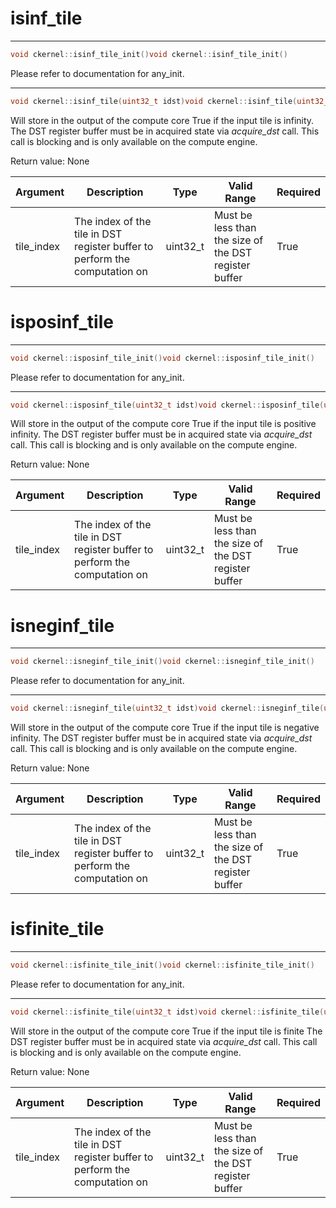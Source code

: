 # isinf_tile

---
```cpp
void ckernel::isinf_tile_init()void ckernel::isinf_tile_init()
```

Please refer to documentation for any_init. 

---
```cpp
void ckernel::isinf_tile(uint32_t idst)void ckernel::isinf_tile(uint32_t idst)
```

Will store in the output of the compute core True if the input tile is infinity. The DST register buffer must be in acquired state via *acquire_dst* call. This call is blocking and is only available on the compute engine.

Return value: None

| Argument      | Description                                                                | Type      | Valid Range                                           | Required       |
|---------------|----------------------------------------------------------------------------|-----------|-------------------------------------------------------|----------------|
| tile_index    | The index of the tile in DST register buffer to perform the computation on | uint32_t  | Must be less than the size of the DST register buffer | True           |

# isposinf_tile

---
```cpp
void ckernel::isposinf_tile_init()void ckernel::isposinf_tile_init()
```

Please refer to documentation for any_init. 

---
```cpp
void ckernel::isposinf_tile(uint32_t idst)void ckernel::isposinf_tile(uint32_t idst)
```

Will store in the output of the compute core True if the input tile is positive infinity. The DST register buffer must be in acquired state via *acquire_dst* call. This call is blocking and is only available on the compute engine.

Return value: None

| Argument      | Description                                                                | Type      | Valid Range                                           | Required       |
|---------------|----------------------------------------------------------------------------|-----------|-------------------------------------------------------|----------------|
| tile_index    | The index of the tile in DST register buffer to perform the computation on | uint32_t  | Must be less than the size of the DST register buffer | True           |

# isneginf_tile

---
```cpp
void ckernel::isneginf_tile_init()void ckernel::isneginf_tile_init()
```

Please refer to documentation for any_init. 

---
```cpp
void ckernel::isneginf_tile(uint32_t idst)void ckernel::isneginf_tile(uint32_t idst)
```

Will store in the output of the compute core True if the input tile is negative infinity. The DST register buffer must be in acquired state via *acquire_dst* call. This call is blocking and is only available on the compute engine.

Return value: None

| Argument      | Description                                                                | Type      | Valid Range                                           | Required       |
|---------------|----------------------------------------------------------------------------|-----------|-------------------------------------------------------|----------------|
| tile_index    | The index of the tile in DST register buffer to perform the computation on | uint32_t  | Must be less than the size of the DST register buffer | True           |

# isfinite_tile

---
```cpp
void ckernel::isfinite_tile_init()void ckernel::isfinite_tile_init()
```

Please refer to documentation for any_init. 

---
```cpp
void ckernel::isfinite_tile(uint32_t idst)void ckernel::isfinite_tile(uint32_t idst)
```

Will store in the output of the compute core True if the input tile is finite The DST register buffer must be in acquired state via *acquire_dst* call. This call is blocking and is only available on the compute engine.

Return value: None

| Argument      | Description                                                                | Type      | Valid Range                                           | Required       |
|---------------|----------------------------------------------------------------------------|-----------|-------------------------------------------------------|----------------|
| tile_index    | The index of the tile in DST register buffer to perform the computation on | uint32_t  | Must be less than the size of the DST register buffer | True           |
